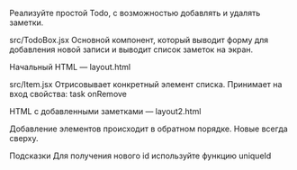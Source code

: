 Реализуйте простой Todo, с возможностью добавлять и удалять заметки.

src/TodoBox.jsx
Основной компонент, который выводит форму для добавления новой записи и выводит список заметок на экран.

Начальный HTML — layout.html

src/Item.jsx
Отрисовывает конкретный элемент списка. Принимает на вход свойства:
task
onRemove

HTML с добавленными заметками — layout2.html

Добавление элементов происходит в обратном порядке. Новые всегда сверху.

Подсказки
Для получения нового id используйте функцию uniqueId
